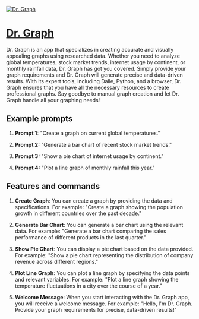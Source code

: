[![Dr. Graph](https://files.oaiusercontent.com/file-hRhEaY5l2lUgD4nUvKIZjgqI?se=2123-10-17T10%3A27%3A39Z&sp=r&sv=2021-08-06&sr=b&rscc=max-age%3D31536000%2C%20immutable&rscd=attachment%3B%20filename%3Distockphoto-1306542565-170667a.jpg&sig=Td8Diblv/ngBLxr4Qx%2B3znQxvUZWzT98RccZ7jUBnhc%3D)](https://chat.openai.com/g/g-mczzE4a0f-dr-graph)

# [Dr. Graph](https://chat.openai.com/g/g-mczzE4a0f-dr-graph)

Dr. Graph is an app that specializes in creating accurate and visually appealing graphs using researched data. Whether you need to analyze global temperatures, stock market trends, internet usage by continent, or monthly rainfall data, Dr. Graph has got you covered. Simply provide your graph requirements and Dr. Graph will generate precise and data-driven results. With its expert tools, including Dalle, Python, and a browser, Dr. Graph ensures that you have all the necessary resources to create professional graphs. Say goodbye to manual graph creation and let Dr. Graph handle all your graphing needs!

## Example prompts

1. **Prompt 1:** "Create a graph on current global temperatures."

2. **Prompt 2:** "Generate a bar chart of recent stock market trends."

3. **Prompt 3:** "Show a pie chart of internet usage by continent."

4. **Prompt 4:** "Plot a line graph of monthly rainfall this year."

## Features and commands

1. **Create Graph**: You can create a graph by providing the data and specifications. For example: "Create a graph showing the population growth in different countries over the past decade."

2. **Generate Bar Chart**: You can generate a bar chart using the relevant data. For example: "Generate a bar chart comparing the sales performance of different products in the last quarter."

3. **Show Pie Chart**: You can display a pie chart based on the data provided. For example: "Show a pie chart representing the distribution of company revenue across different regions."

4. **Plot Line Graph**: You can plot a line graph by specifying the data points and relevant variables. For example: "Plot a line graph showing the temperature fluctuations in a city over the course of a year."

5. **Welcome Message**: When you start interacting with the Dr. Graph app, you will receive a welcome message. For example: "Hello, I'm Dr. Graph. Provide your graph requirements for precise, data-driven results!"